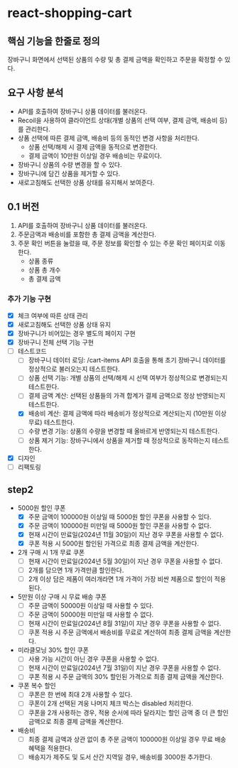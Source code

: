 # react-shopping-cart

## 핵심 기능을 한줄로 정의

장바구니 화면에서 선택된 상품의 수량 및 총 결제 금액을 확인하고 주문을 확정할 수 있다.

## 요구 사항 분석

- API를 호출하여 장바구니 상품 데이터를 불러온다.
- Recoil을 사용하여 클라이언트 상태(개별 상품의 선택 여부, 결제 금액, 배송비 등)를 관리한다.
- 상품 선택에 따른 결제 금액, 배송비 등의 동적인 변경 사항을 처리한다.
    - 상품 선택/해제 시 결제 금액을 동적으로 변경한다.
    - 결제 금액이 10만원 이상일 경우 배송비는 무료이다.
- 장바구니 상품의 수량 변경을 할 수 있다.
- 장바구니에 담긴 상품을 제거할 수 있다.
- 새로고침해도 선택한 상품 상태를 유지해서 보여준다.

## 0.1 버전

1. API를 호출하여 장바구니 상품 데이터를 불러온다.
2. 주문금액과 배송비를 포함한 총 결제 금액을 계산한다.
3. 주문 확인 버튼을 눌렀을 때, 주문 정보를 확인할 수 있는 주문 확인 페이지로 이동한다.
    - 상품 종류
    - 상품 총 개수
    - 총 결제 금액

### 추가 기능 구현

- [x] 체크 여부에 따른 상태 관리
- [x] 새로고침해도 선택한 상품 상태 유지
- [x] 장바구니가 비어있는 경우 별도의 페이지 구현
- [x] 장바구니 전체 선택 기능 구현
- [ ] 테스트코드
  - [ ] 장바구니 데이터 로딩: /cart-items API 호출을 통해 초기 장바구니 데이터를 정상적으로 불러오는지 테스트한다.
  - [ ] 상품 선택 기능: 개별 상품의 선택/해제 시 선택 여부가 정상적으로 변경되는지 테스트한다.
  - [ ] 결제 금액 계산: 선택된 상품들의 가격 합계가 결제 금액으로 정상 반영되는지 테스트한다.
  - [x] 배송비 계산: 결제 금액에 따라 배송비가 정상적으로 계산되는지 (10만원 이상 무료) 테스트한다.
  - [ ] 수량 변경 기능: 상품의 수량을 변경할 때 올바르게 반영되는지 테스트한다.
  - [ ] 상품 제거 기능: 장바구니에서 상품을 제거할 때 정상적으로 동작하는지 테스트한다.
- [x] 디자인
- [ ] 리팩토링

## step2

- 5000원 할인 쿠폰
  - [x] 주문 금액이 100000원 이상일 때 5000원 할인 쿠폰을 사용할 수 있다.
  - [x] 주문 금액이 100000원 미만일 때 5000원 할인 쿠폰을 사용할 수 없다.
  - [x] 현재 시간이 만료일(2024년 11월 30일)이 지난 경우 쿠폰을 사용할 수 없다.
  - [x] 쿠폰 적용 시 5000원 할인된 가격으로 최종 결제 금액을 계산한다.

- 2개 구매 시 1개 무료 쿠폰
  - [ ] 현재 시간이 만료일(2024년 5월 30일)이 지난 경우 쿠폰을 사용할 수 없다.
  - [ ] 2개를 담으면 1개 가격만큼 할인한다.
  - [ ] 2개 이상 담은 제품이 여러개라면 1개 가격이 가장 비싼 제품으로 할인이 적용된다.

- 5만원 이상 구매 시 무료 배송 쿠폰
  - [ ] 주문 금액이 50000원 이상일 때 사용할 수 있다.
  - [ ] 주문 금액이 50000원 미만일 때 사용할 수 없다.
  - [ ] 현재 시간이 만료일(2024년 8월 31일)이 지난 경우 쿠폰을 사용할 수 없다.
  - [ ] 쿠폰 적용 시 주문 금액에서 배송비를 무료로 계산하여 최종 결제 금액을 계산한다.

- 미라클모닝 30% 할인 쿠폰
  - [ ] 사용 가능 시간이 아닌 경우 쿠폰을 사용할 수 없다.
  - [ ] 현재 시간이 만료일(2024년 7월 31일)이 지난 경우 쿠폰을 사용할 수 없다.
  - [ ] 쿠폰 적용 시 주문 금액의 30% 할인된 가격으로 최종 결제 금액을 계산한다.

- 쿠폰 복수 할인
  - [ ] 쿠폰은 한 번에 최대 2개 사용할 수 있다.
  - [ ] 쿠폰이 2개 선택된 겨웅 나머지 체크 박스는 disabled 처리한다.
  - [ ] 쿠폰을 2개 사용하는 경우, 적용 순서에 따라 달라지는 할인 금액 중 더 큰 할인 금액으로 최종 결제 금액을 계산한다.

- 배송비
  - [ ] 최종 결제 금액과 상관 없이 총 주문 금액이 100000원 이상일 경우 무료 배송 혜택을 적용한다.
  - [ ] 배송지가 제주도 및 도서 산간 지역일 경우, 배송비를 3000원 추가한다.
